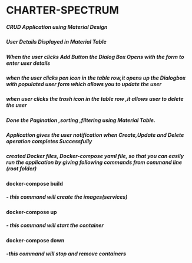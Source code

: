 # CHARTER-SPECTRUM
##### CRUD Application using Material Design
##### User Details Displayed in Material Table
##### When the user clicks Add Button the Dialog Box Opens with the form to enter user details
##### when the user clicks pen icon in the table row,it opens up the Dialogbox with populated user form which allows you to update the user
##### when user clicks the trash icon in the table row ,it allows user to delete the user
##### Done the Pagination ,sorting ,filtering using Material Table.
##### Application gives the user notification when Create,Update and Delete operation completes Successfully
##### created Docker files, Docker-compose yaml file, so that you can easily run the application by giving following commands from command line (root folder)

**docker-compose build**

##### - this command will create the images(services)
**docker-compose up**

##### - this command will start the container
**docker-compose down**

##### -this command will stop and remove containers
